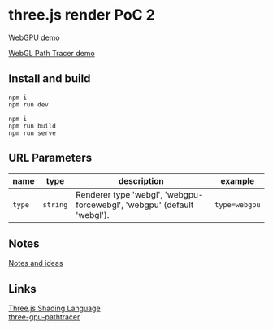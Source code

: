 # three.js render PoC 2

[WebGPU demo](https://rabbid76.github.io/threejs-render-poc-2/?type=webgpu)

[WebGL Path Tracer demo](https://rabbid76.github.io/threejs-render-poc-2/?type=webgl)

## Install and build

```lang-none
npm i  
npm run dev
```

```lang-none
npm i  
npm run build
npm run serve
```

## URL Parameters

| name | type | description | example |
|------|------|-------------|---------|
| `type` | `string` | Renderer type 'webgl', 'webgpu-forcewebgl', 'webgpu' (default 'webgl'). | `type=webgpu` |

## Notes

[Notes and ideas](./docs/notes.md)

## Links

[Three.js Shading Language](https://github.com/mrdoob/three.js/wiki/Three.js-Shading-Language)  
[three-gpu-pathtracer](https://github.com/gkjohnson/three-gpu-pathtracer)  
